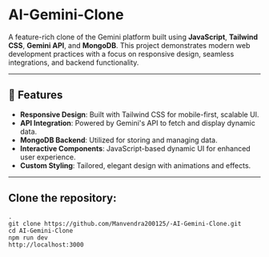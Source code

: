 # AI-Gemini-Clone

A feature-rich clone of the Gemini platform built using **JavaScript**, **Tailwind CSS**, **Gemini API**, and **MongoDB**. This project demonstrates modern web development practices with a focus on responsive design, seamless integrations, and backend functionality.

---

## 🚀 Features

- **Responsive Design**: Built with Tailwind CSS for mobile-first, scalable UI.
- **API Integration**: Powered by Gemini's API to fetch and display dynamic data.
- **MongoDB Backend**: Utilized for storing and managing data.
- **Interactive Components**: JavaScript-based dynamic UI for enhanced user experience.
- **Custom Styling**: Tailored, elegant design with animations and effects.

---

## Clone the repository:
```code
.
git clone https://github.com/Manvendra200125/-AI-Gemini-Clone.git
cd AI-Gemini-Clone
npm run dev
http://localhost:3000


